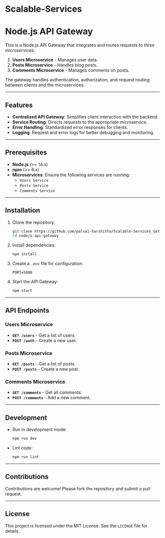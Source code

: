 # Scalable-Services

# Node.js API Gateway

This is a Node.js API Gateway that integrates and routes requests to three microservices:

1. **Users Microservice** - Manages user data.
2. **Posts Microservice** - Handles blog posts.
3. **Comments Microservice** - Manages comments on posts.

The gateway handles authentication, authorization, and request routing between clients and the microservices.

---

## Features

- **Centralized API Gateway**: Simplifies client interaction with the backend.
- **Service Routing**: Directs requests to the appropriate microservice.
- **Error Handling**: Standardized error responses for clients.
- **Logging**: Request and error logs for better debugging and monitoring.

---

## Prerequisites

- **Node.js** (>= 14.x)
- **npm** (>= 6.x)
- **Microservices**: Ensure the following services are running:
  - `Users Service` 
  - `Posts Service` 
  - `Comments Service`

---

## Installation

1. Clone the repository:
   ```bash
   git clone https://github.com/palvai-harshitha/Scalable-Services_Gateway
   cd nodejs-api-gateway
   ```

2. Install dependencies:
   ```bash
   npm install
   ```

3. Create a `.env` file for configuration:
   ```env
   PORT=5000
   ```

4. Start the API Gateway:
   ```bash
   npm start
   ```

---

## API Endpoints

### Users Microservice
- **`GET /users`** - Get a list of users.
- **`POST /auth`** - Create a new user.

### Posts Microservice
- **`GET /posts`** - Get a list of posts.
- **`POST /posts`** - Create a new post.

### Comments Microservice
- **`GET /comments`** - Get all comments.
- **`POST /comments`** - Add a new comment.

---

## Development

- Run in development mode:
  ```bash
  npm run dev
  ```
- Lint code:
  ```bash
  npm run lint
  ```

---

## Contributions

Contributions are welcome! Please fork the repository and submit a pull request.

---

## License

This project is licensed under the MIT License. See the `LICENSE` file for details.
